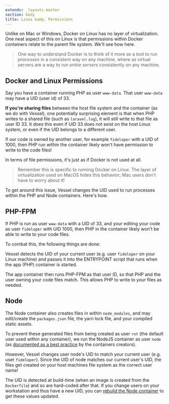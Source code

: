 ```yaml
---
extends: _layouts.master
section: body
title: Linux &amp; Permissions
---
```


<p class="intro">Unlike on Mac or Windows, Docker on Linux has no layer of virtualization. One neat aspect of this on Linux is that permissions within Docker containers relate to the parent file system. We'll see how here.</p>

> One way to understand Docker is to think of it more as a tool to run *processes* in a consistent way on any machine, where as virtual servers are a way to run *entire servers* consistently on any machine.

## Docker and Linux Permissions

Say you have a container running PHP as user `www-data`. That user `www-data` may have a UID (user id) of 33.

**If you're sharing files** between the host file system and the container (as we do with Vessel), one potentially surprising element is that when PHP writes to a shared file (such as `laravel.log`), it will still write to that file as user ID 33. It does this even if UID 33 does not exist on the host Linux system, or even if the UID belongs to a different user.

If our code is owned by another user, for example `fideloper` with a UID of 1000, then PHP run within the container likely won't have permission to write to the code files!

In terms of file permissions, it's just as if Docker is not used at all.

> Remember this is specific to running Docker on Linux. The layer of virtualization used on MacOS hides this behavior; Mac users don't have to worry about it!

To get around this issue, Vessel changes the UID used to run processes within the PHP and Node containers. Here's how.

## PHP-FPM

If PHP is run as user `www-data` with a UID of 33, and your editing your code as user `fideloper` with UID 1000, then PHP in the container likely won't be able to write to your code files.

To combat this, the following things are done:

Vessel detects the UID of your current user (e.g. user `fideloper` on your Linux machine) and passes it into the ENTRYPOINT script that runs when the app (PHP) container is started.

The app container then runs PHP-FPM as that user ID, so that PHP and the user owning your code files match. This allows PHP to write to your files as needed.

## Node

The Node container also creates files in within `node_modules`, and may edit/create the `packages.json` file, the yarn lock file, and your compiled static assets.

To prevent these generated files from being created as user `rot` (the default user used within any container), we run the NodeJS container as user `node` (as [documented as a best practice](https://github.com/nodejs/docker-node/blob/c37d5e87fa6d46c0e387f73161b056bbf90b83aa/docs/BestPractices.md#non-root-user) by the containers creators).

However, Vessel changes user node's UID to match your current user (e.g. user `fideloper`). Since the UID of node matches our current user's UID, the files get created on your host machines file system as the correct user name!

The UID is detected at build-time (when an image is created from the `Dockerfile`) and so are hard-coded after that. If you change users on your workstation and thus have a new UID, you can [rebuild the Node container](/docs/docker-usage#rebuild-images) to get these values updated.

